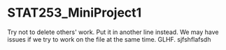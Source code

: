 # STAT253_MiniProject1
Try not to delete others' work. Put it in another line instead.
We may have issues if we try to work on the file at the same time.
GLHF.
sjfshflafsdh